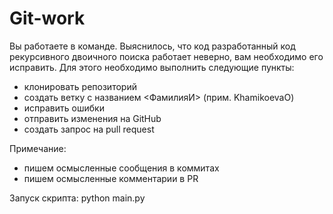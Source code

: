 # Git-work
Вы работаете в команде. Выяснилось, что код разработанный код рекурсивного двоичного поиска работает неверно, вам необходимо его исправить. Для этого необходимо выполнить следующие пункты:
- клонировать репозиторий
- создать ветку с названием <ФамилияИ> (прим. KhamikoevaO)
- исправить ошибки
- отправить изменения на GitHub
- создать запрос на pull request

Примечание:
- пишем осмысленные сообщения в коммитах 
- пишем осмысленные комментарии в PR

Запуск скрипта: python main.py 
